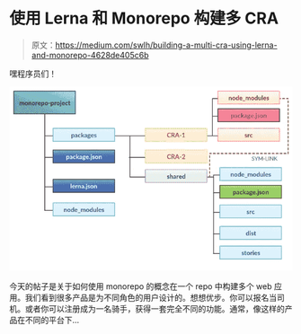 # 使用 Lerna 和 Monorepo 构建多 CRA

> 原文：<https://medium.com/swlh/building-a-multi-cra-using-lerna-and-monorepo-4628de405c6b>

嘿程序员们！

![](img/d0244734172bf9535d0468f5ca4e29ac.png)

今天的帖子是关于如何使用 monorepo 的概念在一个 repo 中构建多个 web 应用。我们看到很多产品是为不同角色的用户设计的。想想优步。你可以报名当司机。或者你可以注册成为一名骑手，获得一套完全不同的功能。通常，像这样的产品在不同的平台下…